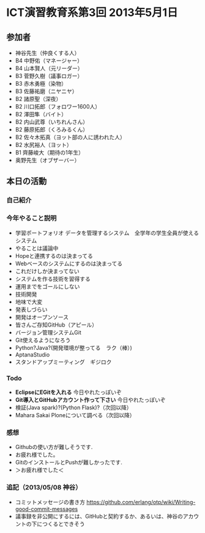 # ICT演習教育系第3回 2013年5月1日
## 参加者
* 神谷先生（仲良くする人）
* B4 中野佑（マネージャー）
* B4 山本賢人（元リーダー）
* B3 菅野久樹（議事ロガー）
* B3 赤木勇極（染物）
* B3 佐藤祐磨（ニヤニヤ）
* B2 諸原聖（深夜）
* B2 川口拓郎（フォロワー1600人）
* B2 澤田隼（バイト）
* B2 内山武尊（いちれんさん）
* B2 藤原拓郎（くろみるくん）
* B2 佐々木拓真（ヨット部の人に誘われた人）
* B2 水尻裕人（ヨット）
* B1 齊藤峻大（期待の1年生）
* 奥野先生（オブザーバー）

## 本日の活動
### 自己紹介
### 今年やること説明
* 学習ポートフォリオ データを管理するシステム　全学年の学生全員が使えるシステム
* やることは議論中
* Hopeと連携するのは決まってる
* Webベースのシステムにするのは決まってる
* これだけしか決まってない
* システムを作る技術を習得する
* 運用までをゴールにしない
* 技術開発
* 地味で大変
* 発表しづらい
* 開発はオープンソース
* 皆さんご存知GitHub（アピール）
* バージョン管理システムGit
* Git使えるようになろう
* Python?Java?(開発環境が整ってる　ラク（棒）)
* AptanaStudio
* スタンドアップミーティング　ギジロク

### Todo
* **EclipseにEGitを入れる** 今日やれたっぽいぞ
* **Git導入とGitHubアカウント作って下さい** 今日やれたっぽいぞ
* 検証(Java spark)?(Python Flask)?（次回以降）
* Mahara Sakai Ploneについて調べる（次回以降）

### 感想
* Githubの使い方が難しそうです.
* お疲れ様でした。
* GitのインストールとPushが難しかったです.
* ＞お疲れ様でした＜

### 追記（2013/05/08 神谷）
* コミットメッセージの書き方
  https://github.com/erlang/otp/wiki/Writing-good-commit-messages
* 議事録を非公開にするには、GitHubと契約するか、あるいは、神谷のアカウントの下につくるとできそう
